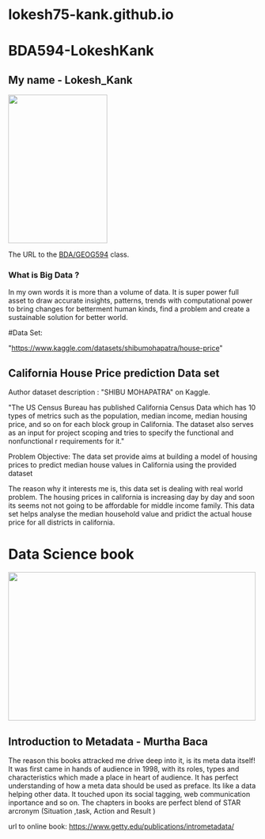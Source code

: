 # lokesh75-kank.github.io

# BDA594-LokeshKank
## My name - Lokesh_Kank


<img src="https://user-images.githubusercontent.com/85188079/187310700-f71ccc8e-3f92-488b-9656-ba8927a1f150.JPG" width="200" height="300">

The URL to the [BDA/GEOG594](https://sdsu.instructure.com/courses/113151) class.

### What is Big Data ?
In my own words it is more than a volume of data. It is super power full asset to draw accurate insights, patterns, trends with computational power to bring changes
for betterment human kinds, find a problem and create a sustainable solution for better world.

#Data Set:

"https://www.kaggle.com/datasets/shibumohapatra/house-price"

## California House Price prediction Data set
Author dataset description : "SHIBU MOHAPATRA" on Kaggle.

"The US Census Bureau has published California Census Data which has 10 types of metrics such as the population, median income, median housing price, and so on for each block group in California. The dataset also serves as an input for project scoping and tries to specify the functional and nonfunctional r requirements for it."

Problem Objective:
The data set provide aims at building a model of housing prices to predict median house values in California using the provided dataset

The reason why it interests me is, this data set is dealing with real world problem. The housing prices in california is increasing day by day and soon its seems not not going to be affordable for middle income family. 
This data set helps analyse the median household value and pridict the actual house price for all districts in california.

# Data Science book

<img src= "https://user-images.githubusercontent.com/85188079/187558283-d5222003-9206-41b6-ad02-c2e36627ff50.png" width="500" height="300">

## Introduction to Metadata - Murtha Baca

The reason this books attracked me drive deep into it, is its meta data itself! It was first came in hands of audience in 1998, with its roles, types and characteristics which made a place in heart of audience. It has perfect understanding of how a meta data should be used as preface. Its like a data helping other data. It touched upon its social tagging, web communication inportance and so on. The chapters in books are perfect blend of STAR arcronym (Situation ,task, Action and Result )

url to online book:
https://www.getty.edu/publications/intrometadata/
